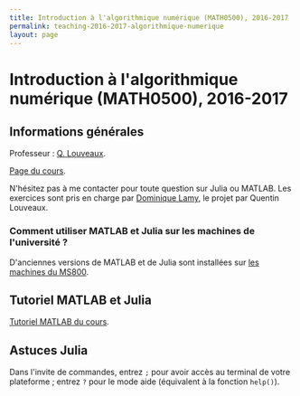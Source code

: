 ```yaml
---
title: Introduction à l'algorithmique numérique (MATH0500), 2016-2017
permalink: teaching-2016-2017-algorithmique-numerique
layout: page
---
```


# Introduction à l'algorithmique numérique (MATH0500), 2016-2017

## Informations générales

Professeur : [Q. Louveaux](http://www.montefiore.ulg.ac.be/~louveaux).

[Page du cours](http://progcours.ulg.ac.be/cocoon/cours/MATH0500-1.html).

N'hésitez pas à me contacter pour toute question sur Julia ou MATLAB. Les exercices sont pris en charge par [Dominique Lamy](dlamy@ulg.ac.be), le projet par Quentin Louveaux. 

### Comment utiliser MATLAB et Julia sur les machines de l'université ? 

D'anciennes versions de MATLAB et de Julia sont installées sur [les machines du MS800](http://www.student.montefiore.ulg.ac.be/accounts.php). 

## Tutoriel MATLAB et Julia

[Tutoriel MATLAB du cours](/files/math0500-2016/tuto.pdf). 

## Astuces Julia

Dans l'invite de commandes, entrez `;` pour avoir accès au terminal de votre plateforme ; entrez `?` pour le mode aide (équivalent à la fonction `help()`). 